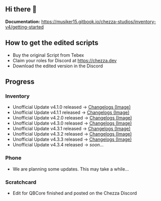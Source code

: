 ## Hi there 👋

**Documentation:** https://musiker15.gitbook.io/chezza-studios/inventory-v4/getting-started

## How to get the edited scripts
* Buy the original Script from Tebex
* Claim your roles for Discord at https://chezza.dev
* Download the edited version in the Discord

## Progress
### Inventory
* Unofficial Update v4.1.0 released -> [Changelogs (Image)](https://prnt.sc/uoKI9QVThMy5)
* Unofficial Update v4.1.1 released -> [Changelogs (Image)](https://prnt.sc/fe8Zg1sVTbW7)
* Unofficial Update v4.2.0 released -> [Changelogs (Image)](https://prnt.sc/gbIzpiIB9yjE)
* Unofficial Update v4.3.0 released -> [Changelogs (Image)](https://prnt.sc/4wuZ_dfBA_yV)
* Unofficial Update v4.3.1 released -> [Changelogs (Image)](https://prnt.sc/Oc3mdgwcSyXn)
* Unofficial Update v4.3.2 released -> [Changelogs (Image)](https://prnt.sc/7RqGLE1cgTG2)
* Unofficial Update v4.3.3 released -> [Changelogs (Image)](https://prnt.sc/urlD-Cio5NxE)
* Unofficial Update v4.3.4 released -> *soon...*

### Phone
* We are planning some updates. This may take a while...

### Scratchcard
* Edit for QBCore finished and posted on the Chezza Discord